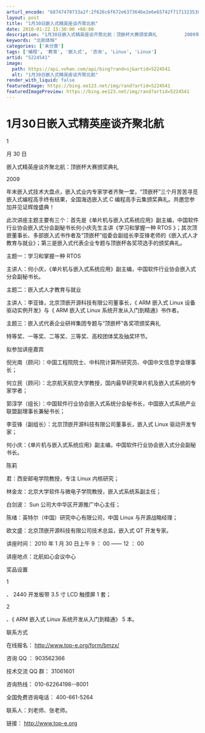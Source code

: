 ```yaml
---
arturl_encode: "68747470733a2f:2f626c6f672e6373646e2e6e65742f71713235383731313531:392f61727469636c652f64657461696c732f35323234353431"
layout: post
title: "1月30日嵌入式精英座谈齐聚北航"
date: 2010-01-22 15:30:00 +08:00
description: "1月30日嵌入式精英座谈齐聚北航：顶嵌杯大赛颁奖典礼          2009年末嵌入式技术大盘点"
keywords: "北航体辉"
categories: ['未分类']
tags: ['编程', '教育', '嵌入式', '咨询', 'Linux', 'Linux']
artid: "5224541"
image:
  path: https://api.vvhan.com/api/bing?rand=sj&artid=5224541
  alt: "1月30日嵌入式精英座谈齐聚北航"
render_with_liquid: false
featuredImage: https://bing.ee123.net/img/rand?artid=5224541
featuredImagePreview: https://bing.ee123.net/img/rand?artid=5224541
---
```


# 1月30日嵌入式精英座谈齐聚北航

1

月
30
日

嵌入式精英座谈齐聚北航：顶嵌杯大赛颁奖典礼

2009

年末嵌入式技术大盘点，嵌入式业内专家学者齐聚一堂，“顶嵌杯”三个月苦苦寻觅嵌入式编程高手终有结果，全国海选嵌入式
C
编程高手云集颁奖典礼。共邀您参加并见证辉煌盛典！

此次讲座主题主要有三个：首先是《单片机与嵌入式系统应用》副主编，中国软件行业协会嵌入式分会副秘书长何小庆先生主讲《学习和掌握一种
RTOS
》；其次顶嵌董事长、多部嵌入式书作者及“顶嵌杯”组委会副组长李亚锋老师的《嵌入式人才教育与就业》；第三是嵌入式代表企业专题与顶嵌杯各奖项选手的颁奖典礼。

主题一：学习和掌握一种
RTOS

主讲人：何小庆，《单片机与嵌入式系统应用》副主编，中国软件行业协会嵌入式分会副秘书长。

主题二：嵌入式人才教育与就业

主讲人：李亚锋，北京顶嵌开源科技有限公司董事长，《
ARM
嵌入式
Linux
设备驱动实例开发》与《
ARM
嵌入式
Linux
系统开发从入门到精通》书作者。

主题三：嵌入式代表企业研祥集团专题与“顶嵌杯”各奖项颁奖典礼

特等奖、一等奖、二等奖、三等奖、高校团体奖及抽奖环节。

拟参加讲座嘉宾

倪光南（顾问）：中国工程院院士、中科院计算所研究员、中国中文信息学会理事长；

何立民（顾问）：北京航天航空大学教授，国内最早研究单片机及嵌入式系统的专家学者；

郭淳学（组长）：中国软件行业协会嵌入式系统分会秘书长，中国嵌入式系统产业联盟副理事长兼秘书长；

李亚锋（副组长）：北京顶嵌开源科技有限公司董事长，嵌入式
Linux
驱动开发专家；

何小庆：《单片机与嵌入式系统应用》副主编，中国软件行业协会嵌入式分会副秘书长。

陈莉

君：西安邮电学院教授，专注
Linux
内核研究；

林金龙：北京大学软件与微电子学院教授，嵌入式系统系副主任；

白剑波：
Sun
公司大中华区开源推广中心主任；

陈绪：英特尔（中国）研究中心有限公司，中国
Linux
与开源战略经理；

欧文盛：北京顶嵌开源科技有限公司技术总监，嵌入式
QT
开发专家。

讲座时间：
2010
年
1
月
30
日上午
9
：
00
——
12
：
00

讲座地点：北航如心会议中心

奖品设置

1

、
2440
开发板带
3.5
寸
LCD
触摸屏
1
套；

2

、《
ARM
嵌入式
Linux
系统开发从入门到精通》
5
本。

联系方式

在线报名：
http://www.top-e.org/form/bmzx/

咨询
QQ
：
903562366

技术交流
QQ
群：
31061601

咨询热线：
010-62264198--8001

全国免费咨询电话：
400-661-5264

联系人：刘老师、张老师。

链接：
<http://www.top-e.org>